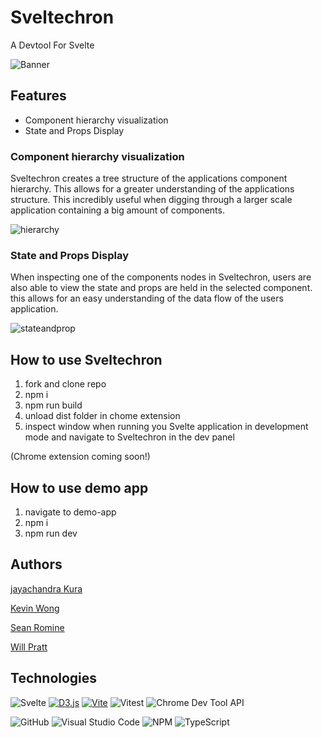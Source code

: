 # Sveltechron
A Devtool For Svelte

![Banner](https://github.com/oslabs-beta/Sveltechron/assets/123424761/ec9abb2d-67fc-469d-a38c-8b6873db4661)

## Features
* Component hierarchy visualization
* State and Props Display

### Component hierarchy visualization
Sveltechron creates a tree structure of the applications component hierarchy. This allows for a greater understanding of the applications structure. This incredibly useful when digging through a larger scale application containing a big amount of components.

![hierarchy](https://github.com/oslabs-beta/Sveltechron/assets/123424761/e674bcfb-370b-4797-a6c7-db4e22e4703f)


### State and Props Display
When inspecting one of the components nodes in Sveltechron, users are also able to view the state and props are held in the selected component. this allows for an easy understanding of the data flow of the users application.

![stateandprop](https://github.com/oslabs-beta/Sveltechron/assets/123424761/c5898a49-c2f9-4c0f-8f81-7052b6fafcbe)


## How to use Sveltechron
1. fork and clone repo
2. npm i
3. npm run build
4. unload dist folder in chome extension
5. inspect window when running you Svelte application in development mode and navigate to Sveltechron in the dev panel
   
(Chrome extension coming soon!)

## How to use demo app
1. navigate to demo-app
2. npm i
3. npm run dev


## Authors

[jayachandra Kura](https://github.com/jayachankura)

[Kevin Wong](https://github.com/KW-SWE)

[Sean Romine](https://github.com/seanRomine)

[Will Pratt](https://github.com/WillPrattCodes)

## Technologies 
![Svelte](https://img.shields.io/badge/svelte-%23f1413d.svg?style=for-the-badge&logo=svelte&logoColor=white)
[![D3.js](https://img.shields.io/badge/d3.js-F9A03C?style=for-the-badge&logo=d3.js&logoColor=white)](#)
[![Vite](https://img.shields.io/badge/Vite-B73BFE?style=for-the-badge&logo=vite&logoColor=FFD62E)](#)
![Vitest](https://img.shields.io/badge/Vitest-6E9F18?style=for-the-badge&logo=vitest&logoColor=white)
![Chrome Dev Tool API](https://img.shields.io/badge/Chrome%20Dev%20Tool%20Api-4285F4?style=for-the-badge&logo=googlechrome&logoColor=white)

![GitHub](https://img.shields.io/badge/github-%23121011.svg?style=for-the-badge&logo=github&logoColor=white)
![Visual Studio Code](https://img.shields.io/badge/Visual%20Studio%20Code-0078d7.svg?style=for-the-badge&logo=visual-studio-code&logoColor=white)
![NPM](https://img.shields.io/badge/NPM-%23CB3837.svg?style=for-the-badge&logo=npm&logoColor=white)
![TypeScript](https://img.shields.io/badge/typescript-%23007ACC.svg?style=for-the-badge&logo=typescript&logoColor=white)
